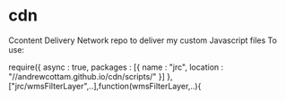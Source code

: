 cdn
===

Ccontent Delivery Network repo to deliver my custom Javascript files
To use:

require({
	async : true,
	packages : [{
		name : "jrc",
		location : "//andrewcottam.github.io/cdn/scripts/"
	}]
}, ["jrc/wmsFilterLayer",..],function(wmsFilterLayer,..){
